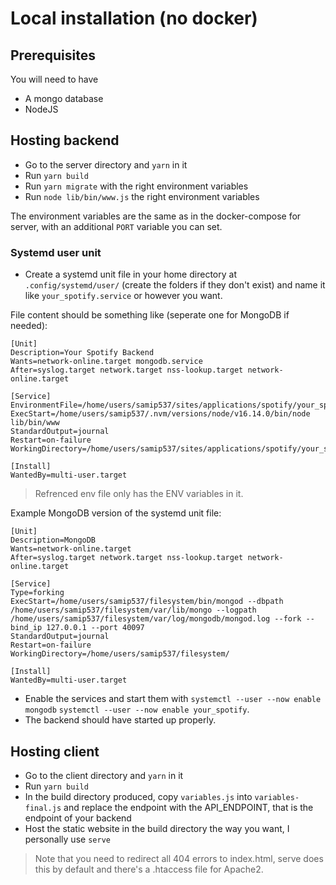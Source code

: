 # Local installation (no docker)

## Prerequisites

You will need to have

- A mongo database
- NodeJS

## Hosting backend

- Go to the server directory and `yarn` in it
- Run `yarn build`
- Run `yarn migrate` with the right environment variables
- Run `node lib/bin/www.js` the right environment variables

The environment variables are the same as in the docker-compose for server, with an additional `PORT` variable you can set.

### Systemd user unit

- Create a systemd unit file in your home directory at `.config/systemd/user/` (create the folders if they don't exist) and name it like `your_spotify.service` or however you want.  
  
File content should be something like (seperate one for MongoDB if needed):
```
[Unit]
Description=Your Spotify Backend
Wants=network-online.target mongodb.service
After=syslog.target network.target nss-lookup.target network-online.target

[Service]
EnvironmentFile=/home/users/samip537/sites/applications/spotify/your_spotify/server/.env
ExecStart=/home/users/samip537/.nvm/versions/node/v16.14.0/bin/node lib/bin/www
StandardOutput=journal
Restart=on-failure
WorkingDirectory=/home/users/samip537/sites/applications/spotify/your_spotify/server

[Install]
WantedBy=multi-user.target
```

> Refrenced env file only has the ENV variables in it.

Example MongoDB version of the systemd unit file:
```
[Unit]
Description=MongoDB
Wants=network-online.target
After=syslog.target network.target nss-lookup.target network-online.target

[Service]
Type=forking
ExecStart=/home/users/samip537/filesystem/bin/mongod --dbpath /home/users/samip537/filesystem/var/lib/mongo --logpath /home/users/samip537/filesystem/var/log/mongodb/mongod.log --fork --bind_ip 127.0.0.1 --port 40097 
StandardOutput=journal
Restart=on-failure
WorkingDirectory=/home/users/samip537/filesystem/

[Install]
WantedBy=multi-user.target
```

- Enable the services and start them with  `systemctl --user --now enable mongodb` `systemctl --user --now enable your_spotify`.
- The backend should have started up properly.

## Hosting client

- Go to the client directory and `yarn` in it
- Run `yarn build`
- In the build directory produced, copy `variables.js` into `variables-final.js` and replace the endpoint with the API_ENDPOINT, that is the endpoint of your backend
- Host the static website in the build directory the way you want, I personally use `serve`

> Note that you need to redirect all 404 errors to index.html, serve does this by default and there's a .htaccess file for Apache2.
